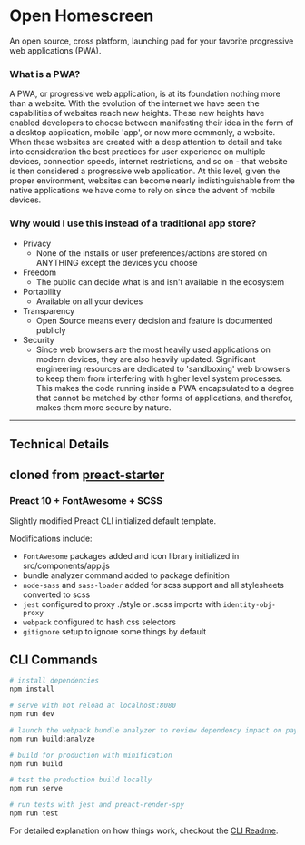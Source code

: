 # Open Homescreen
An open source, cross platform, launching pad for your favorite progressive web applications (PWA).

### What is a PWA?
A PWA, or progressive web application, is at its foundation nothing more than a website. With the evolution of the internet we have seen the capabilities of websites reach new heights. These new heights have enabled developers to choose between manifesting their idea in the form of a desktop application, mobile 'app', or now more commonly, a website. When these websites are created with a deep attention to detail and take into consideration the best practices for user experience on multiple devices, connection speeds, internet restrictions, and so on - that website is then considered a progressive web application. At this level, given the proper environment, websites can become nearly indistinguishable from the native applications we have come to rely on since the advent of mobile devices.

### Why would I use this instead of a traditional app store?
- Privacy 
    - None of the installs or user preferences/actions are stored on ANYTHING except the devices you choose
- Freedom
    - The public can decide what is and isn't available in the ecosystem
- Portability
    - Available on all your devices
- Transparency
    - Open Source means every decision and feature is documented publicly
- Security
    - Since web browsers are the most heavily used applications on modern devices, they are also heavily updated. Significant engineering resources are dedicated to 'sandboxing' web browsers to keep them from interfering with higher level system processes. This makes the code running inside a PWA encapsulated to a degree that cannot be matched by other forms of applications, and therefor, makes them more secure by nature.

---
## Technical Details
## cloned from [preact-starter](https://github.com/gnomical/preact-starter)
### Preact 10 + FontAwesome + SCSS
Slightly modified Preact CLI initialized default template.

Modifications include:
- `FontAwesome` packages added and icon library initialized in
  src/components/app.js
- bundle analyzer command added to package definition
- `node-sass` and `sass-loader` added for scss support and all stylesheets converted to scss
- `jest` configured to proxy ./style or .scss imports with `identity-obj-proxy`
- `webpack` configured to hash css selectors
- `gitignore` setup to ignore some things by default

## CLI Commands

``` bash
# install dependencies
npm install

# serve with hot reload at localhost:8080
npm run dev

# launch the webpack bundle analyzer to review dependency impact on payload sizes
npm run build:analyze

# build for production with minification
npm run build

# test the production build locally
npm run serve

# run tests with jest and preact-render-spy 
npm run test
```

For detailed explanation on how things work, checkout the [CLI Readme](https://github.com/developit/preact-cli/blob/master/README.md).

